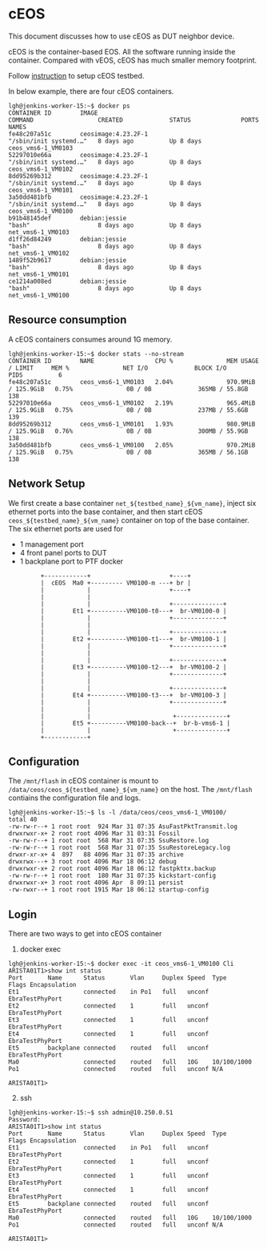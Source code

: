 # cEOS

This document discusses how to use cEOS as DUT neighbor device.

cEOS is the container-based EOS. All the software running inside
the container. Compared with vEOS, cEOS has much smaller memory
footprint.

Follow [instruction](README.testbed.VsSetup.md) to setup cEOS testbed.

In below example, there are four cEOS containers.

```
lgh@jenkins-worker-15:~$ docker ps
CONTAINER ID        IMAGE                                                        COMMAND                  CREATED             STATUS              PORTS               NAMES
fe48c207a51c        ceosimage:4.23.2F-1                                          "/sbin/init systemd.…"   8 days ago          Up 8 days                               ceos_vms6-1_VM0103
52297010e66a        ceosimage:4.23.2F-1                                          "/sbin/init systemd.…"   8 days ago          Up 8 days                               ceos_vms6-1_VM0102
8dd95269b312        ceosimage:4.23.2F-1                                          "/sbin/init systemd.…"   8 days ago          Up 8 days                               ceos_vms6-1_VM0101
3a50dd481bfb        ceosimage:4.23.2F-1                                          "/sbin/init systemd.…"   8 days ago          Up 8 days                               ceos_vms6-1_VM0100
b91b48145def        debian:jessie                                                "bash"                   8 days ago          Up 8 days                               net_vms6-1_VM0103
d1ff26d84249        debian:jessie                                                "bash"                   8 days ago          Up 8 days                               net_vms6-1_VM0102
1489f52b9617        debian:jessie                                                "bash"                   8 days ago          Up 8 days                               net_vms6-1_VM0101
ce1214a008ed        debian:jessie                                                "bash"                   8 days ago          Up 8 days                               net_vms6-1_VM0100
```

## Resource consumption

A cEOS containers consumes around 1G memory.

```
lgh@jenkins-worker-15:~$ docker stats --no-stream
CONTAINER ID        NAME                 CPU %               MEM USAGE / LIMIT     MEM %               NET I/O             BLOCK I/O           PIDS          6
fe48c207a51c        ceos_vms6-1_VM0103   2.04%               970.9MiB / 125.9GiB   0.75%               0B / 0B             365MB / 55.8GB      138
52297010e66a        ceos_vms6-1_VM0102   2.19%               965.4MiB / 125.9GiB   0.75%               0B / 0B             237MB / 55.6GB      139
8dd95269b312        ceos_vms6-1_VM0101   1.93%               980.9MiB / 125.9GiB   0.76%               0B / 0B             300MB / 55.9GB      138
3a50dd481bfb        ceos_vms6-1_VM0100   2.05%               970.2MiB / 125.9GiB   0.75%               0B / 0B             365MB / 56.1GB      138
```

## Network Setup

We first create a base container `net_${testbed_name}_${vm_name}`, inject six ethernet ports into the base container,
and then start cEOS `ceos_${testbed_name}_${vm_name}` container on top of the base container. The six ethernet ports
are used for
- 1 management port
- 4 front panel ports to DUT
- 1 backplane port to PTF docker

```
         +------------+                      +----+
         |  cEOS  Ma0 +--------- VM0100-m ---+ br |
         |            |                      +----+
         |            |
         |            |                      +--------------+
         |        Et1 +----------VM0100-t0---+  br-VM0100-0 |
         |            |                      +--------------+
         |            |
         |            |                      +--------------+
         |        Et2 +----------VM0100-t1---+  br-VM0100-1 |
         |            |                      +--------------+
         |            |
         |            |                      +--------------+
         |        Et3 +----------VM0100-t2---+  br-VM0100-2 |
         |            |                      +--------------+
         |            |
         |            |                      +--------------+
         |        Et4 +----------VM0100-t3---+  br-VM0100-3 |
         |            |                      +--------------+
         |            |
         |            |                       +--------------+
         |        Et5 +----------VM0100-back--+  br-b-vms6-1 |
         |            |                       +--------------+
         +------------+
```

## Configuration

The `/mnt/flash` in cEOS container is mount to `/data/ceos/ceos_${testbed_name}_${vm_name}` on the host. The `/mnt/flash`
contiains the configuration file and logs.

```
lgh@jenkins-worker-15:~$ ls -l /data/ceos/ceos_vms6-1_VM0100/
total 40
-rw-rw-r--+ 1 root root  924 Mar 31 07:35 AsuFastPktTransmit.log
drwxrwxr-x+ 2 root root 4096 Mar 31 03:31 Fossil
-rw-rw-r--+ 1 root root  568 Mar 31 07:35 SsuRestore.log
-rw-rw-r--+ 1 root root  568 Mar 31 07:35 SsuRestoreLegacy.log
drwxr-xr-x+ 4  897   88 4096 Mar 31 07:35 archive
drwxrwx---+ 3 root root 4096 Mar 18 06:12 debug
drwxrwxr-x+ 2 root root 4096 Mar 18 06:12 fastpkttx.backup
-rw-rw-r--+ 1 root root  180 Mar 31 07:35 kickstart-config
drwxrwxr-x+ 3 root root 4096 Apr  8 09:11 persist
-rw-rwxr--+ 1 root root 1915 Mar 18 06:12 startup-config
```

## Login

There are two ways to get into cEOS container

1. docker exec
```
lgh@jenkins-worker-15:~$ docker exec -it ceos_vms6-1_VM0100 Cli
ARISTA01T1>show int status
Port       Name      Status       Vlan     Duplex Speed  Type            Flags Encapsulation
Et1                  connected    in Po1   full   unconf EbraTestPhyPort
Et2                  connected    1        full   unconf EbraTestPhyPort
Et3                  connected    1        full   unconf EbraTestPhyPort
Et4                  connected    1        full   unconf EbraTestPhyPort
Et5        backplane connected    routed   full   unconf EbraTestPhyPort
Ma0                  connected    routed   full   10G    10/100/1000
Po1                  connected    routed   full   unconf N/A

ARISTA01T1>
```

2. ssh
```
lgh@jenkins-worker-15:~$ ssh admin@10.250.0.51
Password:
ARISTA01T1>show int status
Port       Name      Status       Vlan     Duplex Speed  Type            Flags Encapsulation
Et1                  connected    in Po1   full   unconf EbraTestPhyPort
Et2                  connected    1        full   unconf EbraTestPhyPort
Et3                  connected    1        full   unconf EbraTestPhyPort
Et4                  connected    1        full   unconf EbraTestPhyPort
Et5        backplane connected    routed   full   unconf EbraTestPhyPort
Ma0                  connected    routed   full   10G    10/100/1000
Po1                  connected    routed   full   unconf N/A

ARISTA01T1>
```
